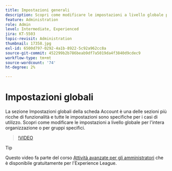 ```yaml
---
title: Impostazioni generali
description: Scopri come modificare le impostazioni a livello globale per l’intera organizzazione o per gruppi specifici
feature: Administration
role: Admin
level: Intermediate, Experienced
jira: KT-5503
topic-revisit: Administration
thumbnail: 17358.jpg
exl-id: 6500d797-0292-4a1b-8922-5c92a962cc8a
source-git-commit: 452299b2b786beab9df7a5019da4f3840d9cdec9
workflow-type: tm+mt
source-wordcount: '74'
ht-degree: 2%

---
```


# Impostazioni globali

La sezione Impostazioni globali della scheda Account è una delle sezioni più ricche di funzionalità e tutte le impostazioni sono specifiche per i casi di utilizzo. Scopri come modificare le impostazioni a livello globale per l&#39;intera organizzazione o per gruppi specifici.

>[!VIDEO](https://video.tv.adobe.com/v/3412507?quality=12&learn=on&hidetitle=true)

>[!TIP]
>
>Questo video fa parte del corso [Attività avanzate per gli amministratori](https://experienceleague.adobe.com/?recommended=Sign-A-1-2020.1) che è disponibile gratuitamente per l&#39;Experience League.
